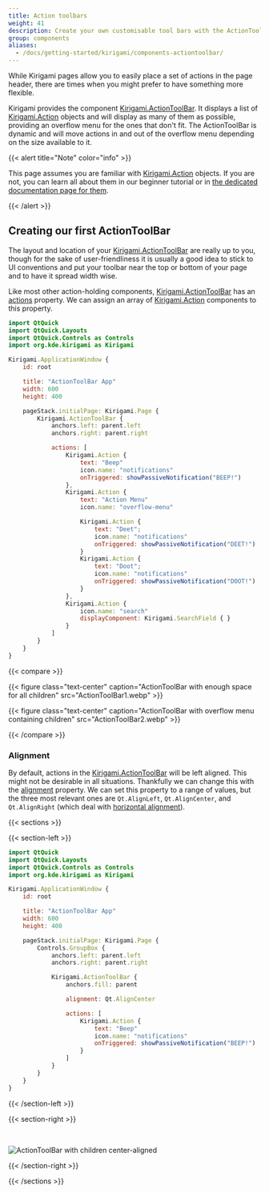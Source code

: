 ```yaml
---
title: Action toolbars
weight: 41
description: Create your own customisable tool bars with the ActionToolBar component
group: components
aliases:
  - /docs/getting-started/kirigami/components-actiontoolbar/
---
```


While Kirigami pages allow you to easily place a set of actions in the page header, there are times when you might prefer to have something more flexible.

Kirigami provides the component [Kirigami.ActionToolBar](docs:kirigami;org.kde.kirigami.ActionToolBar). It displays a list of [Kirigami.Action](docs:kirigami;org.kde.kirigami.Action) objects and will display as many of them as possible, providing an overflow menu for the ones that don't fit. The ActionToolBar is dynamic and will move actions in and out of the overflow menu depending on the size available to it.

{{< alert title="Note" color="info" >}}

This page assumes you are familiar with [Kirigami.Action](docs:kirigami;org.kde.kirigami.Action) objects. If you are not, you can learn all about them in our beginner tutorial or in [the dedicated documentation page for them](../components-actions/).

{{< /alert >}}

## Creating our first ActionToolBar

The layout and location of your [Kirigami.ActionToolBar](docs:kirigami;org.kde.kirigami.ActionToolBar) are really up to you, though for the sake of user-friendliness it is usually a good idea to stick to UI conventions and put your toolbar near the top or bottom of your page and to have it spread width wise.

Like most other action-holding components, [Kirigami.ActionToolBar](docs:kirigami;org.kde.kirigami.ActionToolBar) has an [actions](https://api.kde.org/qml-org-kde-kirigami-actiontoolbar.html#actions-prop) property. We can assign an array of [Kirigami.Action](docs:kirigami;org.kde.kirigami.Action) components to this property.

```qml
import QtQuick
import QtQuick.Layouts
import QtQuick.Controls as Controls
import org.kde.kirigami as Kirigami

Kirigami.ApplicationWindow {
    id: root

    title: "ActionToolBar App"
    width: 600
    height: 400

    pageStack.initialPage: Kirigami.Page {
        Kirigami.ActionToolBar {
            anchors.left: parent.left
            anchors.right: parent.right

            actions: [
                Kirigami.Action {
                    text: "Beep"
                    icon.name: "notifications"
                    onTriggered: showPassiveNotification("BEEP!")
                },
                Kirigami.Action {
                    text: "Action Menu"
                    icon.name: "overflow-menu"

                    Kirigami.Action {
                        text: "Deet";
                        icon.name: "notifications"
                        onTriggered: showPassiveNotification("DEET!")
                    }
                    Kirigami.Action {
                        text: "Doot";
                        icon.name: "notifications"
                        onTriggered: showPassiveNotification("DOOT!")
                    }
                },
                Kirigami.Action {
                    icon.name: "search"
                    displayComponent: Kirigami.SearchField { }
                }
            ]
        }
    }
}
```

{{< compare >}}

{{< figure class="text-center" caption="ActionToolBar with enough space for all children" src="ActionToolBar1.webp" >}}

{{< figure class="text-center" caption="ActionToolBar with overflow menu containing children" src="ActionToolBar2.webp" >}}

{{< /compare >}}

### Alignment

By default, actions in the [Kirigami.ActionToolBar](docs:kirigami;org.kde.kirigami.ActionToolBar) will be left aligned. This might not be desirable in all situations. Thankfully we can change this with the [alignment](https://api.kde.org/qml-org-kde-kirigami-actiontoolbar.html#alignment-prop) property. We can set this property to a range of values, but the three most relevant ones are `Qt.AlignLeft`, `Qt.AlignCenter`, and `Qt.AlignRight` (which deal with [horizontal alignment](docs:qtcore;Qt::Alignment)).

{{< sections >}}

{{< section-left >}}

```qml
import QtQuick
import QtQuick.Layouts
import QtQuick.Controls as Controls
import org.kde.kirigami as Kirigami

Kirigami.ApplicationWindow {
    id: root

    title: "ActionToolBar App"
    width: 600
    height: 400

    pageStack.initialPage: Kirigami.Page {
        Controls.GroupBox {
            anchors.left: parent.left
            anchors.right: parent.right

            Kirigami.ActionToolBar {
                anchors.fill: parent

                alignment: Qt.AlignCenter

                actions: [
                    Kirigami.Action {
                        text: "Beep"
                        icon.name: "notifications"
                        onTriggered: showPassiveNotification("BEEP!")
                    }
                ]
            }
        }
    }
}
```

{{< /section-left >}}

{{< section-right >}}

<br>

![ActionToolBar with children center-aligned](/docs/getting-started/kirigami/components-actiontoolbar/ActionToolBar-aligned.webp)

{{< /section-right >}}

{{< /sections >}}
